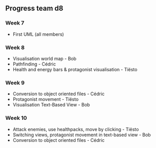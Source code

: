  ## Progress team d8

### Week 7
- First UML (all members)

### Week 8
- Visualisation world map - Bob
- Pathfinding - Cédric
- Health and energy bars & protagonist visualisation - Tiësto

### Week 9
- Conversion to object oriented files - Cédric
- Protagonist movement - Tiësto
- Visualisation Text-Based View - Bob

### Week 10
- Attack enemies, use healthpacks, move by clicking - Tiësto
- Switching views, protagonist movement in text-based view - Bob
- Conversion to object oriented files - Cédric